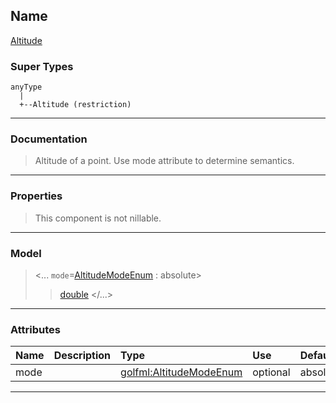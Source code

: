## Name ##

[Altitude](CAltitude.md)
### Super Types ###
```
anyType
  |
  +--Altitude (restriction)
```


---


### Documentation ###


> Altitude of a point. Use mode attribute to determine semantics.


---



### Properties ###

> This component is not nillable.

---


### Model ###

> <...  `mode`=[AltitudeModeEnum](SAltitudeModeEnum.md) : absolute>
> > [double](Sdouble.md)
> > </...>

---


### Attributes ###

| **Name** | **Description** | **Type** | **Use** | **Default** | **Fixed** | **Form** |
|:---------|:----------------|:---------|:--------|:------------|:----------|:---------|
| mode |   | [golfml:AltitudeModeEnum](SAltitudeModeEnum.md) | optional | absolute |  | unqualified |


---

